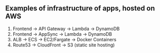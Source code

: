 ## Examples of infrastructure of apps, hosted on AWS

1. Frontend -> API Gateway -> Lambda -> DynamoDB
1. Frontend -> AppSync -> Lambda -> DynamoDB
1. ALB -> ECS -> EC2/Fargate -> Docker Containers
1. Route53 -> CloudFront -> S3 (static site hosting)

